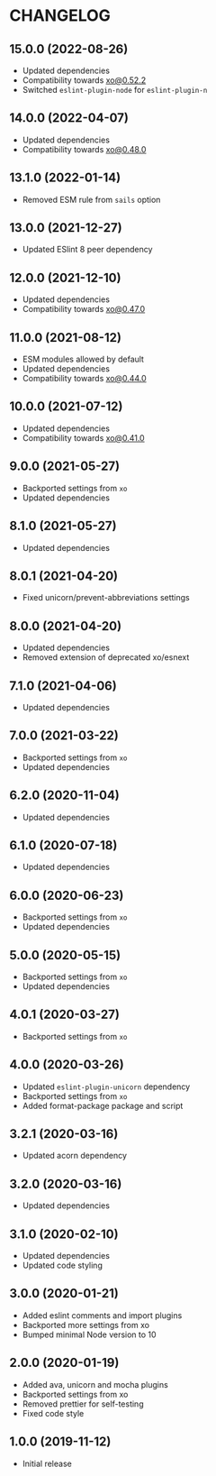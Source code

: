 # CHANGELOG

## 15.0.0 (2022-08-26)

- Updated dependencies
- Compatibility towards xo@0.52.2
- Switched `eslint-plugin-node` for `eslint-plugin-n`

## 14.0.0 (2022-04-07)

- Updated dependencies
- Compatibility towards xo@0.48.0

## 13.1.0 (2022-01-14)

- Removed ESM rule from `sails` option

## 13.0.0 (2021-12-27)

- Updated ESlint 8 peer dependency

## 12.0.0 (2021-12-10)

- Updated dependencies
- Compatibility towards xo@0.47.0

## 11.0.0 (2021-08-12)

- ESM modules allowed by default
- Updated dependencies
- Compatibility towards xo@0.44.0

## 10.0.0 (2021-07-12)

- Updated dependencies
- Compatibility towards xo@0.41.0

## 9.0.0 (2021-05-27)

- Backported settings from `xo`
- Updated dependencies

## 8.1.0 (2021-05-27)

- Updated dependencies

## 8.0.1 (2021-04-20)

- Fixed unicorn/prevent-abbreviations settings

## 8.0.0 (2021-04-20)

- Updated dependencies
- Removed extension of deprecated xo/esnext

## 7.1.0 (2021-04-06)

- Updated dependencies

## 7.0.0 (2021-03-22)

- Backported settings from `xo`
- Updated dependencies

## 6.2.0 (2020-11-04)

- Updated dependencies

## 6.1.0 (2020-07-18)

- Updated dependencies

## 6.0.0 (2020-06-23)

- Backported settings from `xo`
- Updated dependencies

## 5.0.0 (2020-05-15)

- Backported settings from `xo`
- Updated dependencies

## 4.0.1 (2020-03-27)

- Backported settings from `xo`

## 4.0.0 (2020-03-26)

- Updated `eslint-plugin-unicorn` dependency
- Backported settings from `xo`
- Added format-package package and script

## 3.2.1 (2020-03-16)

- Updated acorn dependency

## 3.2.0 (2020-03-16)

- Updated dependencies

## 3.1.0 (2020-02-10)

- Updated dependencies
- Updated code styling

## 3.0.0 (2020-01-21)

- Added eslint comments and import plugins
- Backported more settings from xo
- Bumped minimal Node version to 10

## 2.0.0 (2020-01-19)

- Added ava, unicorn and mocha plugins
- Backported settings from xo
- Removed prettier for self-testing
- Fixed code style

## 1.0.0 (2019-11-12)

- Initial release
